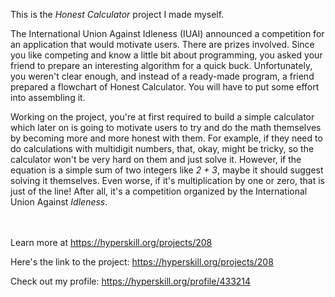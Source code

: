 This is the *Honest Calculator* project I made myself.


<div>
<p>The International Union Against Idleness (IUAI) announced a competition for an application that would motivate users. There are prizes involved. Since you like competing and know a little bit about programming, you asked your friend to prepare an interesting algorithm for a quick buck. Unfortunately, you weren't clear enough, and instead of a ready-made program, a friend prepared a flowchart of Honest Calculator. You will have to put some effort into assembling it.</p>

<p>Working on the project, you're at first required to build a simple calculator which later on is going to motivate users to try and do the math themselves by becoming more and more honest with them. For example, if they need to do calculations with multidigit numbers, that, okay, might be tricky, so the calculator won't be very hard on them and just solve it. However, if the equation is a simple sum of two integers like <em>2 + 3</em>, maybe it should suggest solving it themselves. Even worse, if it's multiplication by one or zero, that is just of the line! After all, it's a competition organized by the International Union Against <em>Idleness</em>.</p>
</div><br/><br/>Learn more at <a href="https://hyperskill.org/projects/208?utm_source=ide&utm_medium=ide&utm_campaign=ide&utm_content=project-card">https://hyperskill.org/projects/208</a>

Here's the link to the project: https://hyperskill.org/projects/208

Check out my profile: https://hyperskill.org/profile/433214